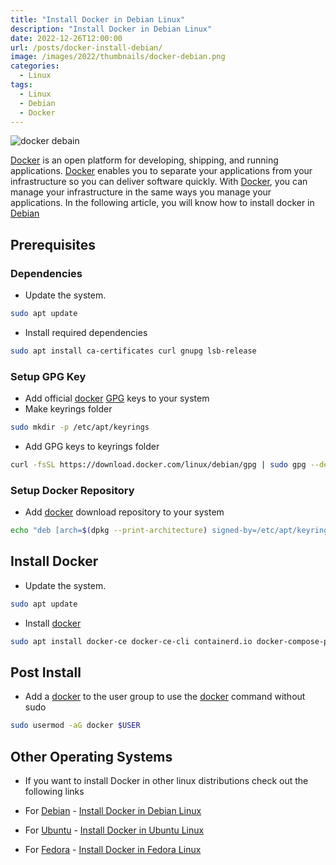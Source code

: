 ```yaml
---
title: "Install Docker in Debian Linux"
description: "Install Docker in Debian Linux"
date: 2022-12-26T12:00:00
url: /posts/docker-install-debian/
image: /images/2022/thumbnails/docker-debian.png
categories:
  - Linux
tags:
  - Linux
  - Debian
  - Docker
---
```


![docker debain](/images/2022/thumbnails/docker-debian.png)

[Docker](https://www.docker.com/) is an open platform for developing, shipping, and running applications. [Docker](https://www.docker.com/) enables you to separate your applications from your infrastructure so you can deliver software quickly. With [Docker](https://www.docker.com/), you can manage your infrastructure in the same ways you manage your applications. In the following article, you will know how to install docker in [Debian](https://www.debian.org/)

## Prerequisites

### Dependencies

- Update the system.

```bash
sudo apt update
```

- Install required dependencies

```bash
sudo apt install ca-certificates curl gnupg lsb-release
```

### Setup GPG Key

- Add official [docker](https://www.docker.com/) [GPG](https://gnupg.org/documentation/manuals/gnupg/) keys to your system
- Make keyrings folder

```bash
sudo mkdir -p /etc/apt/keyrings
```

- Add GPG keys to keyrings folder

```bash
curl -fsSL https://download.docker.com/linux/debian/gpg | sudo gpg --dearmor -o /etc/apt/keyrings/docker.gpg
```

### Setup Docker Repository

- Add [docker](https://www.docker.com/) download repository to your system

```bash
echo "deb [arch=$(dpkg --print-architecture) signed-by=/etc/apt/keyrings/docker.gpg] https://download.docker.com/linux/debian $(lsb_release -cs) stable" | sudo tee /etc/apt/sources.list.d/docker.list > /dev/null
```

## Install Docker

- Update the system.

```bash
sudo apt update
```

- Install [docker](https://www.docker.com/)

```bash
sudo apt install docker-ce docker-ce-cli containerd.io docker-compose-plugin
```

## Post Install

- Add a [docker](https://www.docker.com/) to the user group to use the [docker](https://www.docker.com/) command without sudo

```bash
sudo usermod -aG docker $USER
```

## Other Operating Systems

- If you want to install Docker in other linux distributions check out the following links

- For [Debian](https://www.debian.org/) - [Install Docker in Debian Linux](/posts/docker-install-debian)
- For [Ubuntu](https://ubuntu.com/) - [Install Docker in Ubuntu Linux](/posts/docker-install-ubuntu)
- For [Fedora](https://getfedora.org/) - [Install Docker in Fedora Linux](/posts/docker-install-fedora)
